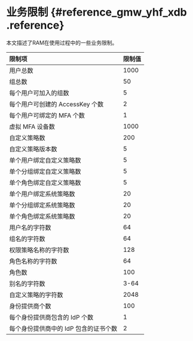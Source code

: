 # 业务限制 {#reference_gmw_yhf_xdb .reference}

本文描述了RAM在使用过程中的一些业务限制。

|限制项|限制值|
|:--|:--|
|用户总数|1000|
|组总数|50|
|每个用户可加入的组数|5|
|每个用户可创建的 AccessKey 个数|2|
|每个用户可绑定的 MFA 个数|1|
|虚拟 MFA 设备数|1000|
|自定义策略数|200|
|自定义策略版本数|5|
|单个用户绑定自定义策略数|5|
|单个分组绑定自定义策略数|5|
|单个角色绑定自定义策略数|5|
|单个用户绑定系统策略数|20|
|单个分组绑定系统策略数|20|
|单个角色绑定系统策略数|20|
|用户名的字符数|64|
|组名的字符数|64|
|权限策略名称的字符数|128|
|角色名称的字符数|64|
|角色数|100|
|别名的字符数|3-64|
|自定义策略的字符数|2048|
|身份提供商个数|100|
|每个身份提供商包含的 IdP 个数|1|
|每个身份提供商中的 IdP 包含的证书个数|2|

